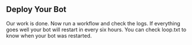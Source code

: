 ## Deploy Your Bot
Our work is done. Now run a workflow and check the logs. If everything goes well your bot will restart in every six hours. You can check loop.txt to know when your bot was restarted.
